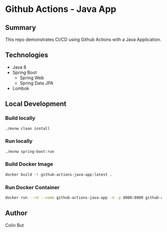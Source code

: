 # Github Actions - Java App

## Summary

This repo demonstrates CI/CD using Github Actions with a Java Application.

## Technologies

- Java 8
- Spring Boot
    - Spring Web
    - Spring Data JPA
- Lombok

## Local Development

### Build locally

```bash
./mvnw clean install
```

### Run locally

```bash
./mvnw spring-boot:run
```

### Build Docker Image

```bash
docker build -t github-actions-java-app:latest .
```

### Run Docker Container

```bash
docker run --rm --name github-actions-java-app -d -p 8080:8080 github-actions-java-app:latest
```

## Author

Colin But
